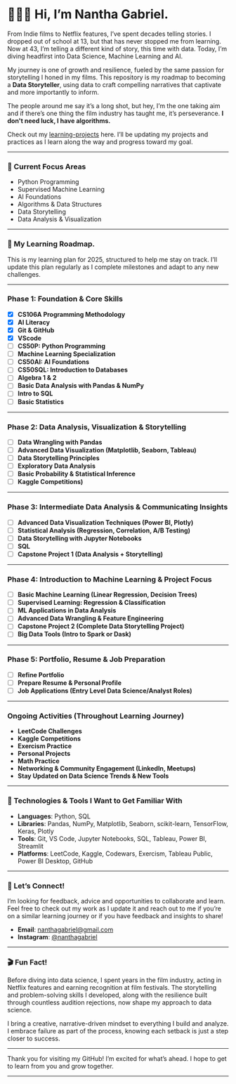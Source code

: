 # 🙋🏾‍♂️ Hi, I’m Nantha Gabriel.

From Indie films to Netflix features, I’ve spent decades telling stories. I dropped out of school at 13, but that has never stopped me from learning. Now at 43, I’m telling a different kind of story, this time with data. Today, I’m diving headfirst into Data Science, Machine Learning and AI.

My journey is one of growth and resilience, fueled by the same passion for storytelling I honed in my films. This repository is my roadmap to becoming a **Data Storyteller**, using data to craft compelling narratives that captivate and more importantly to inform.

The people around me say it’s a long shot, but hey, I’m the one taking aim and if there’s one thing the film industry has taught me, it’s perseverance. **I don't need luck, I have algorithms.** 

Check out my [learning-projects](https://github.com/nanthagabriel/learning-projects) here. I’ll be updating my projects and practices as I learn along the way and progress toward my goal.

---

### 🤖 Current Focus Areas

- Python Programming  
- Supervised Machine Learning  
- AI Foundations  
- Algorithms & Data Structures  
- Data Storytelling  
- Data Analysis & Visualization

---

### 📅 My Learning Roadmap. 
This is my learning plan for 2025, structured to help me stay on track. I’ll update this plan regularly as I complete milestones and adapt to any new challenges.

---

### **Phase 1: Foundation & Core Skills**  
- [x] **CS106A Programming Methodology**
- [x] **AI Literacy**
- [x] **Git & GitHub**
- [x] **VScode**
- [ ] **CS50P: Python Programming**
- [ ] **Machine Learning Specialization**  
- [ ] **CS50AI: AI Foundations**
- [ ] **CS50SQL: Introduction to Databases**
- [ ] **Algebra 1 & 2**  
- [ ] **Basic Data Analysis with Pandas & NumPy**  
- [ ] **Intro to SQL**  
- [ ] **Basic Statistics**  

---

### **Phase 2: Data Analysis, Visualization & Storytelling**   
- [ ] **Data Wrangling with Pandas**  
- [ ] **Advanced Data Visualization (Matplotlib, Seaborn, Tableau)**  
- [ ] **Data Storytelling Principles**  
- [ ] **Exploratory Data Analysis**  
- [ ] **Basic Probability & Statistical Inference**  
- [ ] **Kaggle Competitions)**  

---

### **Phase 3: Intermediate Data Analysis & Communicating Insights**   
- [ ] **Advanced Data Visualization Techniques (Power BI, Plotly)**  
- [ ] **Statistical Analysis (Regression, Correlation, A/B Testing)**  
- [ ] **Data Storytelling with Jupyter Notebooks**  
- [ ] **SQL**  
- [ ] **Capstone Project 1 (Data Analysis + Storytelling)**  

---

### **Phase 4: Introduction to Machine Learning & Project Focus**  
- [ ] **Basic Machine Learning (Linear Regression, Decision Trees)**  
- [ ] **Supervised Learning: Regression & Classification**  
- [ ] **ML Applications in Data Analysis** 
- [ ] **Advanced Data Wrangling & Feature Engineering**  
- [ ] **Capstone Project 2 (Complete Data Storytelling Project)**  
- [ ] **Big Data Tools (Intro to Spark or Dask)**  

---

### **Phase 5: Portfolio, Resume & Job Preparation**  
- [ ] **Refine Portfolio**  
- [ ] **Prepare Resume & Personal Profile**  
- [ ] **Job Applications (Entry Level Data Science/Analyst Roles)**  

---

### **Ongoing Activities (Throughout Learning Journey)**  
- **LeetCode Challenges**  
- **Kaggle Competitions**
- **Exercism Practice**
- **Personal Projects**
- **Math Practice**
- **Networking & Community Engagement (LinkedIn, Meetups)**  
- **Stay Updated on Data Science Trends & New Tools**  

---

### 🔧 Technologies & Tools I Want to Get Familiar With

- **Languages**: Python, SQL  
- **Libraries**: Pandas, NumPy, Matplotlib, Seaborn, scikit-learn, TensorFlow, Keras, Plotly  
- **Tools**: Git, VS Code, Jupyter Notebooks, SQL, Tableau, Power BI, Streamlit  
- **Platforms**: LeetCode, Kaggle, Codewars, Exercism, Tableau Public, Power BI Desktop, GitHub

---

### 💬 Let’s Connect!

I’m looking for feedback, advice and opportunities to collaborate and learn. Feel free to check out my work as I update it and reach out to me if you’re on a similar learning journey or if you have feedback and insights to share! 

- **Email**: [nanthagabriel@gmail.com](mailto:nanthagabriel@gmail.com)  
- **Instagram**: [@nanthagabriel](https://www.instagram.com/nanthagabriel/)

---

### 🎬 Fun Fact!

Before diving into data science, I spent years in the film industry, acting in Netflix features and earning recognition at film festivals. The storytelling and problem-solving skills I developed, along with the resilience built through countless audition rejections, now shape my approach to data science. 

I bring a creative, narrative-driven mindset to everything I build and analyze. I embrace failure as part of the process, knowing each setback is just a step closer to success.

---

Thank you for visiting my GitHub! 
I’m excited for what’s ahead. 
I hope to get to learn from you and grow together.

---
